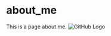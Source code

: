 # about_me
This is a page about me. 
![GitHub Logo](https://www.google.ca/url?sa=i&rct=j&q=&esrc=s&source=images&cd=&ved=0ahUKEwjawZe1pKPWAhUk94MKHYx4DeYQjRwIBw&url=https%3A%2F%2Fen.wikipedia.org%2Fwiki%2FKim_Jong-un&psig=AFQjCNFTTva0Ju0eNKbjkd5X4Va-5Q7s5Q&ust=1505430671099539)
